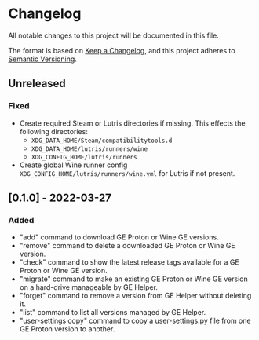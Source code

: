 # Changelog

All notable changes to this project will be documented in this file.

The format is based on [Keep a Changelog](https://keepachangelog.com/en/1.0.0/), and this project adheres
to [Semantic Versioning](https://semver.org/spec/v2.0.0.html).

## Unreleased

### Fixed

* Create required Steam or Lutris directories if missing. This effects the following directories:
    * `XDG_DATA_HOME/Steam/compatibilitytools.d`
    * `XDG_DATA_HOME/lutris/runners/wine`
    * `XDG_CONFIG_HOME/lutris/runners`
* Create global Wine runner config `XDG_CONFIG_HOME/lutris/runners/wine.yml` for Lutris if not present.

## [0.1.0] - 2022-03-27

### Added

* "add" command to download GE Proton or Wine GE versions.
* "remove" command to delete a downloaded GE Proton or Wine GE version.
* "check" command to show the latest release tags available for a GE Proton or Wine GE version.
* "migrate" command to make an existing GE Proton or Wine GE version on a hard-drive manageable by GE Helper.
* "forget" command to remove a version from GE Helper without deleting it.
* "list" command to list all versions managed by GE Helper.
* "user-settings copy" command to copy a user-settings.py file from one GE Proton version to another.